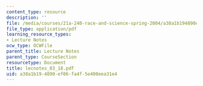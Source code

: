 ```yaml
---
content_type: resource
description: ''
file: /media/courses/21a-240-race-and-science-spring-2004/a38a1b194890ef06fa4f5e400eea31e4_lecnotes_03_18.pdf
file_type: application/pdf
learning_resource_types:
- Lecture Notes
ocw_type: OCWFile
parent_title: Lecture Notes
parent_type: CourseSection
resourcetype: Document
title: lecnotes_03_18.pdf
uid: a38a1b19-4890-ef06-fa4f-5e400eea31e4
---
```

